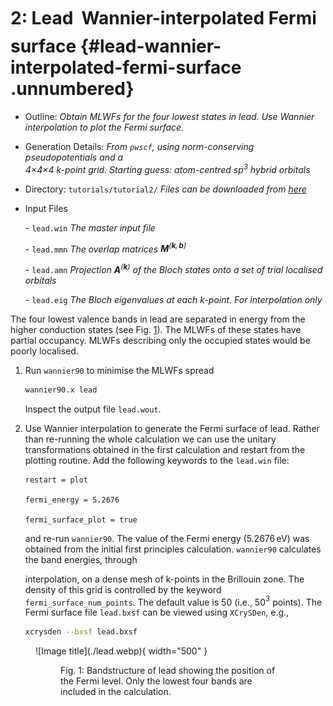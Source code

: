 # 2: Lead &#151; Wannier-interpolated Fermi surface {#lead-wannier-interpolated-fermi-surface .unnumbered}

-   Outline: *Obtain MLWFs for the four lowest states in lead. Use
    Wannier interpolation to plot the Fermi surface.*

-   Generation Details: *From `pwscf`, using norm-conserving
    pseudopotentials and a <br>
    4$\times$4$\times$4 k-point grid.
    Starting guess: atom-centred sp$^3$ hybrid orbitals*

-   Directory: `tutorials/tutorial2/` *Files can be downloaded from [here](https://github.com/wannier-developers/wannier90/tutorials/tutorial2)*

-   Input Files

    \-    `lead.win` *The master input file*

    \-    `lead.mmn` *The overlap matrices
        $\mathbf{M}^{(\mathbf{k},\mathbf{b})}$*

    \-    `lead.amn` *Projection $\mathbf{A}^{(\mathbf{k})}$ of the Bloch
        states onto a set of trial localised orbitals*

    \-    `lead.eig` *The Bloch eigenvalues at each k-point. For
        interpolation only*

The four lowest valence bands in lead are separated in energy from the
higher conduction states (see Fig. [1](#fig:pb-bnd)). The MLWFs of these states have partial
occupancy. MLWFs describing only the occupied states would be poorly
localised.

1.  Run `wannier90` to minimise the MLWFs spread

    ```bash title="Terminal"
    wannier90.x lead
    ```

    Inspect the output file `lead.wout`.

2.  Use Wannier interpolation to generate the Fermi surface of lead.
    Rather than re-running the whole calculation we can use the unitary
    transformations obtained in the first calculation and restart from
    the plotting routine. Add the following keywords to the `lead.win`
    file:

    ```vi title="Input file"
    restart = plot
    
    fermi_energy = 5.2676
    
    fermi_surface_plot = true
    ```

    and re-run `wannier90`. The value of the Fermi energy (5.2676 eV)
    was obtained from the initial first principles calculation.
    `wannier90` calculates the band energies, through

    interpolation, on a dense mesh of k-points in the Brillouin zone.
    The density of this grid is controlled by the keyword
    ` fermi_surface_num_points`. The default value is 50 (i.e., 50$^3$
    points). The Fermi surface file `lead.bxsf` can be viewed using
    `XCrySDen`, e.g.,

    ```bash title="Terminal"
    xcrysden --bxsf lead.bxsf
    ```

<figure markdown="span">
![Image title](./lead.webp){ width="500" }
<figure id="fig:pb-bnd">
<figcaption> Fig. 1: Bandstructure of lead showing the position of the Fermi
level. Only the lowest four bands are included in the
calculation.</figcaption>
</figure>
